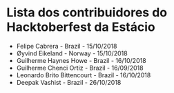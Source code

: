 # Lista dos contribuidores do Hacktoberfest da Estácio
- Felipe Cabrera - Brazil - 15/10/2018
- Øyvind Eikeland - Norway - 15/10/2018
- Guilherme Haynes Howe - Brazil - 16/10/2018
- Guilherme Chenci Ortiz - Brazil - 16/09/2018
- Leonardo Brito Bittencourt - Brazil - 16/10/2018
- Deepak Vashist - Brazil - 26/10/2018
